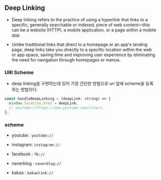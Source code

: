 ## Deep Linking

- Deep linking refers to the practice of using a hyperlink that links to a specific, generally searchable or indexed, piece of web content—this can be a website (HTTP), a mobile application, or a page within a mobile app.

- Unlike traditional links that direct to a homepage or an app's landing page, deep links take you directly to a specific location within the web or app space, saving time and improving user experience by eliminating the need for navigation through homepages or menus.

### URI Scheme

- deep linking을 구현하는데 있어 가장 간단한 방법으로 uri 앞에 scheme을 등록하는 방법이다.

```js
const handleDeepLinking = (deepLink: string) => {
  window.location.href = deepLink;
  // youtube://https://www.youtube.com/c/test,
};
```

### scheme

- youtube : `youtube://`

- instagram: `instagram://`

- facebook : `fb://`

- naverblog : `naverblog://`

- kakao : `kakaolink://`
